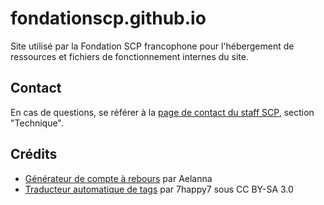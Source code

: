 # fondationscp.github.io

Site utilisé par la Fondation SCP francophone pour l'hébergement de ressources et fichiers de fonctionnement internes du site.

## Contact

En cas de questions, se référer à la [page de contact du staff SCP](http://fondationscp.fr/contact), section "Technique".

## Crédits

* [Générateur de compte à rebours](https://fondationscp.github.io/outils/chronometre-suppression.html) par Aelanna
* [Traducteur automatique de tags](https://fondationscp.github.io/outils/traducteur-tags.html) par 7happy7 sous CC BY-SA 3.0
